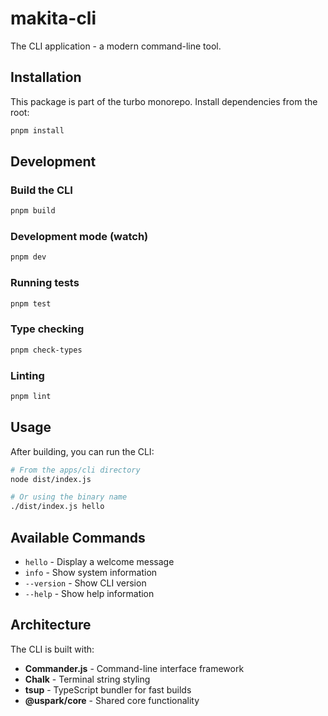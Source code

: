 # makita-cli

The CLI application - a modern command-line tool.

## Installation

This package is part of the turbo monorepo. Install dependencies from the root:

```bash
pnpm install
```

## Development

### Build the CLI

```bash
pnpm build
```

### Development mode (watch)

```bash
pnpm dev
```

### Running tests

```bash
pnpm test
```

### Type checking

```bash
pnpm check-types
```

### Linting

```bash
pnpm lint
```

## Usage

After building, you can run the CLI:

```bash
# From the apps/cli directory
node dist/index.js

# Or using the binary name
./dist/index.js hello
```

## Available Commands

- `hello` - Display a welcome message
- `info` - Show system information
- `--version` - Show CLI version
- `--help` - Show help information

## Architecture

The CLI is built with:

- **Commander.js** - Command-line interface framework
- **Chalk** - Terminal string styling
- **tsup** - TypeScript bundler for fast builds
- **@uspark/core** - Shared core functionality

